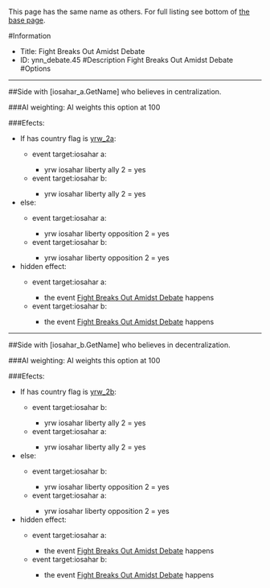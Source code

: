 This page has the same name as others. For full listing see bottom of [the base page](fight_breaks_out_amidst_debate.md).

#Information
 - Title: Fight Breaks Out Amidst Debate
 - ID: ynn_debate.45
#Description
Fight Breaks Out Amidst Debate
#Options

___
##Side with [iosahar_a.GetName] who believes in centralization.

###AI weighting:
AI weights this option at 100


###Efects:<ul><li>If has country flag is [yrw_2a](../flags/yrw_2a.md):</li><ul><li>event target:iosahar a:</li><ul><li>yrw iosahar liberty ally 2 = yes</li></ul><li>event target:iosahar b:</li><ul><li>yrw iosahar liberty ally 2 = yes</li></ul></ul><li>else:</li><ul><li>event target:iosahar a:</li><ul><li>yrw iosahar liberty opposition 2 = yes</li></ul><li>event target:iosahar b:</li><ul><li>yrw iosahar liberty opposition 2 = yes</li></ul></ul><li>hidden effect:</li><ul><li>event target:iosahar a:</li><ul><li>the event [Fight Breaks Out Amidst Debate](../events/fight_breaks_out_amidst_debate.md) happens</li></ul><li>event target:iosahar b:</li><ul><li>the event [Fight Breaks Out Amidst Debate](../events/fight_breaks_out_amidst_debate.md) happens</li></ul></ul></ul>

___
##Side with [iosahar_b.GetName] who believes in decentralization.

###AI weighting:
AI weights this option at 100


###Efects:<ul><li>If has country flag is [yrw_2b](../flags/yrw_2b.md):</li><ul><li>event target:iosahar b:</li><ul><li>yrw iosahar liberty ally 2 = yes</li></ul><li>event target:iosahar a:</li><ul><li>yrw iosahar liberty ally 2 = yes</li></ul></ul><li>else:</li><ul><li>event target:iosahar b:</li><ul><li>yrw iosahar liberty opposition 2 = yes</li></ul><li>event target:iosahar a:</li><ul><li>yrw iosahar liberty opposition 2 = yes</li></ul></ul><li>hidden effect:</li><ul><li>event target:iosahar a:</li><ul><li>the event [Fight Breaks Out Amidst Debate](../events/fight_breaks_out_amidst_debate.md) happens</li></ul><li>event target:iosahar b:</li><ul><li>the event [Fight Breaks Out Amidst Debate](../events/fight_breaks_out_amidst_debate.md) happens</li></ul></ul></ul>
